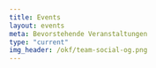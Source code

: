 ```yaml
---
title: Events
layout: events
meta: Bevorstehende Veranstaltungen
type: "current"
img_header: /okf/team-social-og.png
---
```


